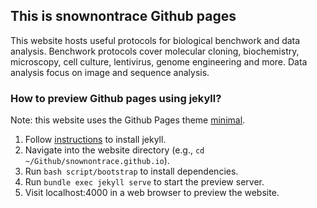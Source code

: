 ## This is snownontrace Github pages

This website hosts useful protocols for biological benchwork and data analysis. Benchwork protocols cover molecular cloning, biochemistry, microscopy, cell culture, lentivirus, genome engineering and more. Data analysis focus on image and sequence analysis.

### How to preview Github pages using jekyll?

Note: this website uses the Github Pages theme [minimal](https://github.com/pages-themes/minimal).

1. Follow [instructions](https://jekyllrb.com/docs/installation/) to install jekyll.
1. Navigate into the website directory (e.g., `cd ~/Github/snownontrace.github.io`).
1. Run `bash script/bootstrap` to install dependencies.
1. Run `bundle exec jekyll serve` to start the preview server.
1. Visit localhost:4000 in a web browser to preview the website.
